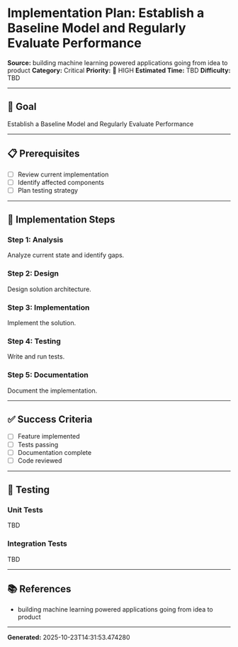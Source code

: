 # Implementation Plan: Establish a Baseline Model and Regularly Evaluate Performance

**Source:** building machine learning powered applications going from idea to product
**Category:** Critical
**Priority:** 🔴 HIGH
**Estimated Time:** TBD
**Difficulty:** TBD

---

## 🎯 Goal

Establish a Baseline Model and Regularly Evaluate Performance

---

## 📋 Prerequisites

- [ ] Review current implementation
- [ ] Identify affected components
- [ ] Plan testing strategy

---

## 🔧 Implementation Steps

### Step 1: Analysis

Analyze current state and identify gaps.

### Step 2: Design

Design solution architecture.

### Step 3: Implementation

Implement the solution.

### Step 4: Testing

Write and run tests.

### Step 5: Documentation

Document the implementation.

---

## ✅ Success Criteria

- [ ] Feature implemented
- [ ] Tests passing
- [ ] Documentation complete
- [ ] Code reviewed

---

## 🧪 Testing

### Unit Tests

TBD

### Integration Tests

TBD

---

## 📚 References

- building machine learning powered applications going from idea to product

---

**Generated:** 2025-10-23T14:31:53.474280
